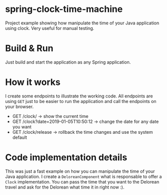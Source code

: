 # spring-clock-time-machine

Project example showing how manipulate the time of your Java application using clock. Very useful for manual testing.

# Build & Run

Just build and start the application as any Spring application.

# How it works

I create some endpoints to illustrate the working code. All endpoints are using `GET` just to be easier to run the application and call the endpoints on your browser.

 - GET /clock/ -> show the current time
 - GET /clock?date=2019-01-05T10:50:12 -> change the date for any date you want
 - GET /clock/release -> rollback the time changes and use the system default

 # Code implementation details

 This was just a fast example on how you can manipulate the time of your Java application. I create a `DeloreanComponent` what is responsable to offer a `Clock` implementation. You can pass the time that you want to the Delorean travel and ask for the Delorean what time it in right now :).